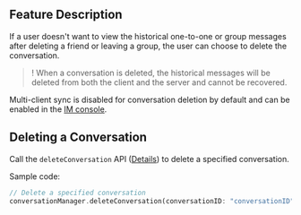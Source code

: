 ## Feature Description
If a user doesn't want to view the historical one-to-one or group messages after deleting a friend or leaving a group, the user can choose to delete the conversation.
> ! When a conversation is deleted, the historical messages will be deleted from both the client and the server and cannot be recovered.

Multi-client sync is disabled for conversation deletion by default and can be enabled in the [IM console](https://console.cloud.tencent.com/im-detail/login-message).


## Deleting a Conversation
Call the `deleteConversation` API ([Details](https://comm.qq.com/im/doc/flutter/en/SDKAPI/Api/V2TIMConversationManager/deleteConversation.html)) to delete a specified conversation.

Sample code:


```dart
// Delete a specified conversation
conversationManager.deleteConversation(conversationID: "conversationID");
```

